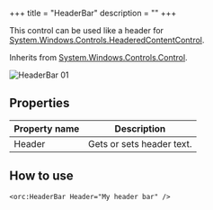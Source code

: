 +++
title = "HeaderBar" 
description = ""
+++

This control can be used like a header for [System.Windows.Controls.HeaderedContentControl][1].

Inherits from [System.Windows.Controls.Control][2].

![HeaderBar 01][3]

## Properties

Property name|Description
---|---
Header|Gets or sets header text.

## How to use

```
<orc:HeaderBar Header="My header bar" />
```

[1]: https://msdn.microsoft.com/en-us/library/system.windows.controls.headeredcontentcontrol(v=vs.110).aspx
[2]: https://msdn.microsoft.com/en-us/library/system.windows.controls.control(v=vs.110).aspx
[3]: ../../images/orc.controls/headerbar/Headerbar_01.png